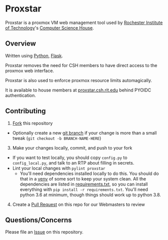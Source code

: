 Proxstar
===========

Proxstar is a proxmox VM web management tool used by [Rochester Institute of Technology](https://rit.edu/)'s [Computer Science House](https://csh.rit.edu).

## Overview

Written using [Python](http://nodejs.org), [Flask](https://npmjs.com).

Proxstar removes the need for CSH members to have direct access to the proxmox web interface.

Proxstar is also used to enforce proxmox resource limits automagically.

It is available to house members at [proxstar.csh.rit.edu](https://proxstar.csh.rit.edu) behind PYOIDC authentication.

## Contributing

1. [Fork](https://help.github.com/en/articles/fork-a-repo) this repository
  - Optionally create a new [git branch](https://git-scm.com/book/en/v2/Git-Branching-Branches-in-a-Nutshell) if your change is more than a small tweak (`git checkout -b BRANCH-NAME-HERE`)
3. Make your changes locally, commit, and push to your fork
  - If you want to test locally, you should copy `config.py` to `config_local.py`, and talk to an RTP about filling in secrets.
  - Lint your local changes with `pylint proxstar`
    - You'll need dependencies installed locally to do this. You should do that in a [venv](https://packaging.python.org/tutorials/installing-packages/#creating-virtual-environments) of some sort to keep your system clean. All the dependencies are listed in [requirements.txt](./requirements.txt), so you can install everything with `pip install -r requirements.txt`. You'll need python 3.6 at minimum, though things should work up to python 3.8.
4. Create a [Pull Request](https://help.github.com/en/articles/about-pull-requests) on this repo for our Webmasters to review

## Questions/Concerns

Please file an [Issue](https://github.com/ComputerScienceHouse/proxstar/issues/new) on this repository.
